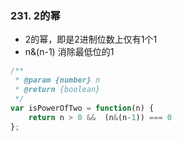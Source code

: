 ### 231. 2的幂

- 2的幂，即是2进制位数上仅有1个1
- n&(n-1) 消除最低位的1
```js
/**
 * @param {number} n
 * @return {boolean}
 */
var isPowerOfTwo = function(n) {
    return n > 0 &&  (n&(n-1)) === 0
};
```